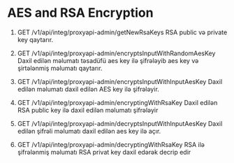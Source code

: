 # AES and RSA Encryption

1. GET
   /v1/api/integ/proxyapi-admin/getNewRsaKeys
   RSA public və private key qaytarır.

2. GET
/v1/api/integ/proxyapi-admin/encryptsInputWithRandomAesKey
Daxil edilən məlumatı təsadüfü aes key ilə şifrələyib aes key və şirtələnmiş məlumatı qaytarır.

3. GET
/v1/api/integ/proxyapi-admin/encryptsInputWithInputAesKey
Daxil edilən məlumatı daxil edilən AES key ilə şifrələyir.

4. GET
/v1/api/integ/proxyapi-admin/encryptingWithRsaKey
Daxil edilən RSA public key ilə daxil edilən məlumatı şifrələyir

5. GET
/v1/api/integ/proxyapi-admin/decryptsInputWithInputAesKey
Daxil edilən şifrəli məlumatı daxil edilən aes key ilə açır.

6. GET
/v1/api/integ/proxyapi-admin/decryptingWithRsaKey
RSA ilə şifrələnmiş məlumatı RSA privat key daxil edərək decrip edir